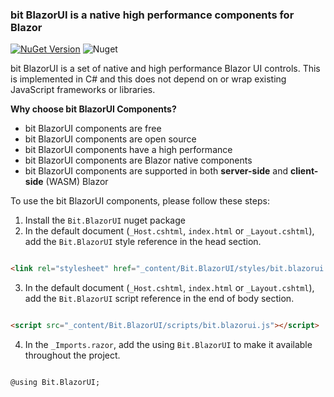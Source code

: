 ﻿### bit BlazorUI is a native high performance components for Blazor
[![NuGet Version](https://img.shields.io/nuget/v/Bit.Client.Web.BlazorUI.svg?style=flat)](https://www.nuget.org/packages/Bit.BlazorUI/) ![Nuget](https://img.shields.io/nuget/dt/Bit.Client.Web.BlazorUI.svg)

bit BlazorUI is a set of native and high performance Blazor UI controls. This is implemented in C# and this does not depend on or wrap existing JavaScript frameworks or libraries.

**Why choose bit BlazorUI Components?**
- bit BlazorUI components are free
- bit BlazorUI components are open source
- bit BlazorUI components have a high performance
- bit BlazorUI components are Blazor native components
- bit BlazorUI components are supported in both **server-side** and **client-side** (WASM) Blazor

To use the bit BlazorUI components, please follow these steps:

1. Install the `Bit.BlazorUI` nuget package
2. In the default document (`_Host.cshtml`, `index.html` or `_Layout.cshtml`), add the `Bit.BlazorUI` style reference in the head section.

```html

<link rel="stylesheet" href="_content/Bit.BlazorUI/styles/bit.blazorui.css" />

```

3. In the default document (`_Host.cshtml`, `index.html` or `_Layout.cshtml`), add the `Bit.BlazorUI` script reference in the end of body section.

```html

<script src="_content/Bit.BlazorUI/scripts/bit.blazorui.js"></script>

```

4. In the `_Imports.razor`, add the using `Bit.BlazorUI` to make it available throughout the project.

```razor

@using Bit.BlazorUI;

```